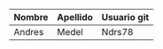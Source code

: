 | Nombre             | Apellido              | Usuario git        |
|--------------------|-----------------------|--------------------|
|Andres	             | Medel                 | Ndrs78             |
